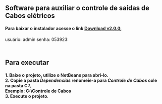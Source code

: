 <html>
	<head>
	</head>
	<body>
		<h2>Software para auxiliar o controle de saídas de Cabos elétricos</h2>
		<h4>Para baixar o instalador acesse o link <a href="https://drive.google.com/open?id=1IAb3oPwzUE_2kmZ_3GIrmocP6c80EwTT" target="_blank">Download v2.0.0</a>,</h4>
		usuário: admin senha: 053923
		<h2><br>Para executar</h2>
		<h4>
			1. Baixe o projeto, utilize o NetBeans para abri-lo.<br>
			2. Copie a pasta <em>Dependencias</em> renomeie-a para <em>Controle de Cabos</em> cole na pasta C:\<br>
			Exemplo: C:\Controle de Cabos<br>
			3. Execute o projeto.
		</h4>
	</body>
</html>
